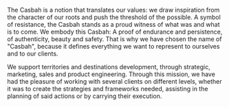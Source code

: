 The Casbah is a notion that translates our values: we draw inspiration from the character of our roots and push the threshold of the possible. A symbol of resistance, the Casbah stands as a proud witness of what was and what is to come. We embody this Casbah: A proof of endurance and persistence, of authenticity, beauty and safety. That is why we have chosen the name of "Casbah", because it defines everything we want to represent to ourselves and to our clients.

We support territories and destinations development, through strategic, marketing, sales and product engineering. Through this mission, we have had the pleasure of working with several clients on different levels, whether it was to create the strategies and frameworks needed, assisting in the planning of said actions or by carrying their execution.
